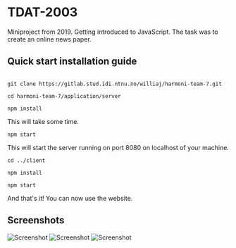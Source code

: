 # TDAT-2003
 Miniproject from 2019. Getting introduced to JavaScript. The task was to create an online news paper.  

<h2>Quick start installation guide</h2>


```

git clone https://gitlab.stud.idi.ntnu.no/williaj/harmoni-team-7.git

cd harmoni-team-7/application/server
 
npm install
```

This will take some time.
```
npm start
```
This will start the server running on port 8080 on localhost of your machine.
```
cd ../client

npm install

npm start
```

And that's it! You can now use the website. 


<h2>Screenshots</h2>

![Screenshot](screenshots/harmoni_screenshot_1.png)
![Screenshot](screenshots/harmoni_screenshot_2.png)
![Screenshot](screenshots/harmoni_screenshot_3.png)
